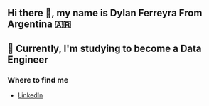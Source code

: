 ## Hi there 👋, my name is Dylan Ferreyra From Argentina 🇦🇷 


## 🚀 Currently, I'm studying to become a Data Engineer
### Where to find me
- [LinkedIn](https://www.linkedin.com/in/dylan-ferreyra-95698834a?utm_source=share&utm_campaign=share_via&utm_content=profile&utm_medium=android_app)


<!--
**DylanGonzaloFerreyra/DylanGonzaloFerreyra** is a ✨ _special_ ✨ repository because its `README.md` (this file) appears on your GitHub profile.

Here are some ideas to get you started:

- 🔭 I’m currently working on ...
- 🌱 I’m currently learning ...
- 👯 I’m looking to collaborate on ...
- 🤔 I’m looking for help with ...
- 💬 Ask me about ...
- 📫 How to reach me: ...
- 😄 Pronouns: ...
- ⚡ Fun fact: ...
-->

